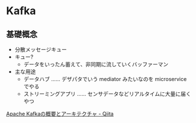 # Kafka

## 基礎概念
- 分散メッセージキュー
- キュー?
    - データをいったん蓄えて、非同期に流していくバッファーマン
- 主な用途
    - データハブ …… デザパタでいう mediator みたいなのを microservice でやる
    - ストリーミングアプリ …… センサデータなどリアルタイムに大量に届くやつ

[Apache Kafkaの概要とアーキテクチャ - Qiita](https://qiita.com/sigmalist/items/5a26ab519cbdf1e07af3)
